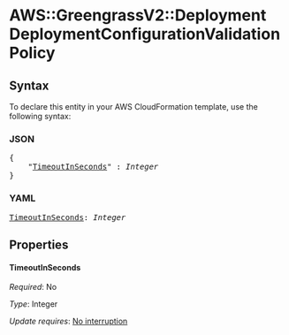 # AWS::GreengrassV2::Deployment DeploymentConfigurationValidationPolicy

## Syntax

To declare this entity in your AWS CloudFormation template, use the following syntax:

### JSON

<pre>
{
    "<a href="#timeoutinseconds" title="TimeoutInSeconds">TimeoutInSeconds</a>" : <i>Integer</i>
}
</pre>

### YAML

<pre>
<a href="#timeoutinseconds" title="TimeoutInSeconds">TimeoutInSeconds</a>: <i>Integer</i>
</pre>

## Properties

#### TimeoutInSeconds

_Required_: No

_Type_: Integer

_Update requires_: [No interruption](https://docs.aws.amazon.com/AWSCloudFormation/latest/UserGuide/using-cfn-updating-stacks-update-behaviors.html#update-no-interrupt)

